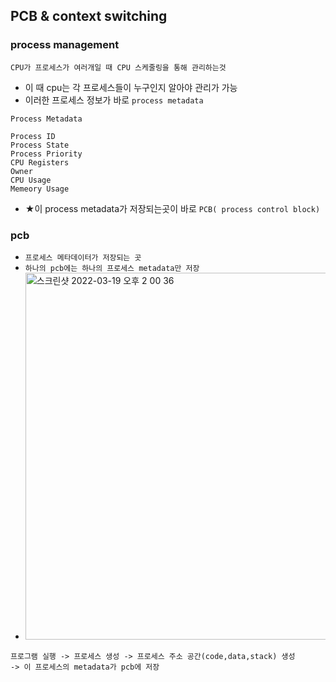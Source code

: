 ## PCB & context switching

### process management
```
CPU가 프로세스가 여러개일 때 CPU 스케줄링을 통해 관리하는것
```
- 이 때 cpu는 각 프로세스들이 누구인지 알아야 관리가 가능
- 이러한 프로세스 정보가 바로 `process metadata`
```
Process Metadata

Process ID
Process State
Process Priority
CPU Registers
Owner
CPU Usage
Memeory Usage
```
- ★이 process metadata가 저장되는곳이 바로 `PCB( process control block) `

### pcb
- `프로세스 메타데이터가 저장되는 곳`
- `하나의 pcb에는 하나의 프로세스 metadata만 저장`
- <img width="587" alt="스크린샷 2022-03-19 오후 2 00 36" src="https://user-images.githubusercontent.com/62214428/159107605-51d25ecd-cc6b-47bd-bf5c-9f15ac58435b.png">
```
프로그램 실행 -> 프로세스 생성 -> 프로세스 주소 공간(code,data,stack) 생성
-> 이 프로세스의 metadata가 pcb에 저장
```

